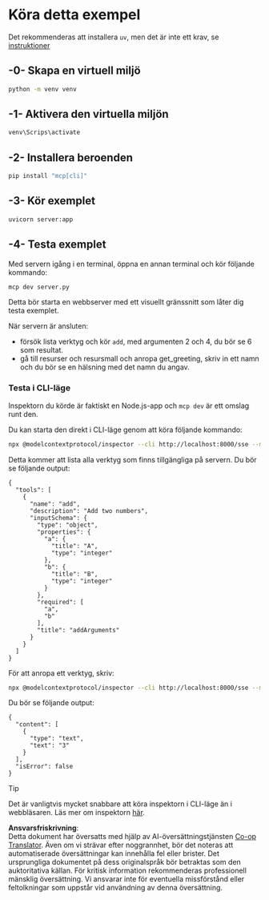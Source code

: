 <!--
CO_OP_TRANSLATOR_METADATA:
{
  "original_hash": "69ba3bd502bd743233137bac5539c08b",
  "translation_date": "2025-08-18T14:58:08+00:00",
  "source_file": "03-GettingStarted/05-sse-server/solution/python/README.md",
  "language_code": "sv"
}
-->
# Köra detta exempel

Det rekommenderas att installera `uv`, men det är inte ett krav, se [instruktioner](https://docs.astral.sh/uv/#highlights)

## -0- Skapa en virtuell miljö

```bash
python -m venv venv
```

## -1- Aktivera den virtuella miljön

```bash
venv\Scrips\activate
```

## -2- Installera beroenden

```bash
pip install "mcp[cli]"
```

## -3- Kör exemplet

```bash
uvicorn server:app
```

## -4- Testa exemplet

Med servern igång i en terminal, öppna en annan terminal och kör följande kommando:

```bash
mcp dev server.py
```

Detta bör starta en webbserver med ett visuellt gränssnitt som låter dig testa exemplet.

När servern är ansluten:

- försök lista verktyg och kör `add`, med argumenten 2 och 4, du bör se 6 som resultat.
- gå till resurser och resursmall och anropa get_greeting, skriv in ett namn och du bör se en hälsning med det namn du angav.

### Testa i CLI-läge

Inspektorn du körde är faktiskt en Node.js-app och `mcp dev` är ett omslag runt den.

Du kan starta den direkt i CLI-läge genom att köra följande kommando:

```bash
npx @modelcontextprotocol/inspector --cli http://localhost:8000/sse --method tools/list
```

Detta kommer att lista alla verktyg som finns tillgängliga på servern. Du bör se följande output:

```text
{
  "tools": [
    {
      "name": "add",
      "description": "Add two numbers",
      "inputSchema": {
        "type": "object",
        "properties": {
          "a": {
            "title": "A",
            "type": "integer"
          },
          "b": {
            "title": "B",
            "type": "integer"
          }
        },
        "required": [
          "a",
          "b"
        ],
        "title": "addArguments"
      }
    }
  ]
}
```

För att anropa ett verktyg, skriv:

```bash
npx @modelcontextprotocol/inspector --cli http://localhost:8000/sse --method tools/call --tool-name add --tool-arg a=1 --tool-arg b=2
```

Du bör se följande output:

```text
{
  "content": [
    {
      "type": "text",
      "text": "3"
    }
  ],
  "isError": false
}
```

> [!TIP]
> Det är vanligtvis mycket snabbare att köra inspektorn i CLI-läge än i webbläsaren.
> Läs mer om inspektorn [här](https://github.com/modelcontextprotocol/inspector).

**Ansvarsfriskrivning**:  
Detta dokument har översatts med hjälp av AI-översättningstjänsten [Co-op Translator](https://github.com/Azure/co-op-translator). Även om vi strävar efter noggrannhet, bör det noteras att automatiserade översättningar kan innehålla fel eller brister. Det ursprungliga dokumentet på dess originalspråk bör betraktas som den auktoritativa källan. För kritisk information rekommenderas professionell mänsklig översättning. Vi ansvarar inte för eventuella missförstånd eller feltolkningar som uppstår vid användning av denna översättning.